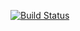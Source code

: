 [![Build Status](https://travis-ci.org/yc111/cabinet.svg?branch=source)](https://travis-ci.org/yc111/cabinet)